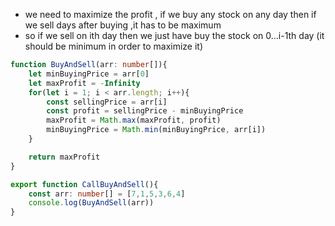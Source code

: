 - we need to maximize the profit , if we buy any stock on any day then if we sell days after buying ,it has to be maximum
- so if we sell on ith day then we just have buy the stock on 0...i-1th day (it should be minimum in order to maximize it)
```ts
function BuyAndSell(arr: number[]){
    let minBuyingPrice = arr[0]
    let maxProfit = -Infinity
    for(let i = 1; i < arr.length; i++){
        const sellingPrice = arr[i]
        const profit = sellingPrice - minBuyingPrice
        maxProfit = Math.max(maxProfit, profit)
        minBuyingPrice = Math.min(minBuyingPrice, arr[i])
    }

    return maxProfit
}

export function CallBuyAndSell(){
    const arr: number[] = [7,1,5,3,6,4]
    console.log(BuyAndSell(arr))
}
```
